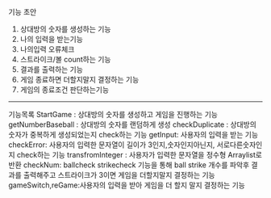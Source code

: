 기능 초안
1. 상대방의 숫자를 생성하는 기능
2. 나의 입력을 받는기능
3. 나의입력 오류체크
4. 스트라이크/볼 count하는 기능
5. 결과를 출력하는 기능
6. 게임 종료하면 더할지말지 결정하는 기능
7. 게임의 종료조건 판단하는기능

---------------
기능목록
StartGame : 상대방의 숫자를 생성하고 게임을 진행하는 기능
getNumberBaseball : 상대방의 숫자를 랜덤하게 생성
checkDuplicate : 상대방의 숫자가 중복하게 생성되었는지 check하는 기능
getInput: 사용자의 입력을 받는 기능
checkError: 사용자의 입력한 문자열이 길이가 3인지,숫자인지아닌지, 서로다른숫자인지 check하는 기능
transfromInteger : 사용자가 입력한 문자열을 정수형 Arraylist로 반환
checkNum: ballcheck strikecheck 기능을 통해 ball strike 개수를 파악후 결과를 출력해주고 스트라이크가 3이면 게임을 더할지말지 결정하는 기능
gameSwitch,reGame:사용자의 입력을 받아 게임을 더 할지 말지 결정하는 기능
